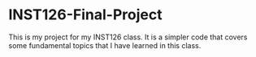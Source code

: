 # INST126-Final-Project
This is my project for my INST126 class. It is a simpler code that covers some fundamental topics that I have learned in this class.
